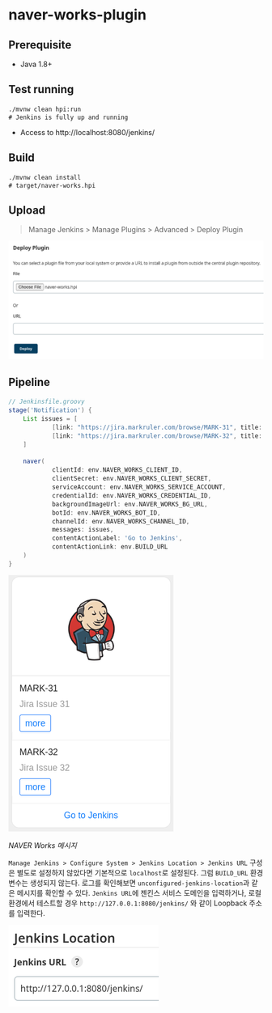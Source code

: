 # naver-works-plugin

## Prerequisite

- Java 1.8+

## Test running

````shell
./mvnw clean hpi:run
# Jenkins is fully up and running
````

- Access to http://localhost:8080/jenkins/

## Build

```shell
./mvnw clean install
# target/naver-works.hpi
```

## Upload

> Manage Jenkins > Manage Plugins > Advanced > Deploy Plugin

![Deploy Plugin](images/deploy-plugin.png)

## Pipeline

```groovy
// Jenkinsfile.groovy
stage('Notification') {
    List issues = [
            [link: "https://jira.markruler.com/browse/MARK-31", title: "MARK-31", subtitle: "Jira Issue 31"],
            [link: "https://jira.markruler.com/browse/MARK-32", title: "MARK-32", subtitle: "Jira Issue 32"]
    ]

    naver(
            clientId: env.NAVER_WORKS_CLIENT_ID,
            clientSecret: env.NAVER_WORKS_CLIENT_SECRET,
            serviceAccount: env.NAVER_WORKS_SERVICE_ACCOUNT,
            credentialId: env.NAVER_WORKS_CREDENTIAL_ID,
            backgroundImageUrl: env.NAVER_WORKS_BG_URL,
            botId: env.NAVER_WORKS_BOT_ID,
            channelId: env.NAVER_WORKS_CHANNEL_ID,
            messages: issues,
            contentActionLabel: 'Go to Jenkins',
            contentActionLink: env.BUILD_URL
    )
}
```

![List Template](images/list-template-content.png)

_NAVER Works 메시지_

`Manage Jenkins > Configure System > Jenkins Location > Jenkins URL`
구성은 별도로 설정하지 않았다면 기본적으로 `localhost`로 설정된다.
그럼 `BUILD_URL` 환경 변수는 생성되지 않는다.
로그를 확인해보면 `unconfigured-jenkins-location`과 같은 메시지를 확인할 수 있다.
`Jenkins URL`에 젠킨스 서비스 도메인을 입력하거나,
로컬 환경에서 테스트할 경우 `http://127.0.0.1:8080/jenkins/` 와 같이 Loopback 주소를 입력한다.

![Jenkins Location](images/jenkins-location.png)
